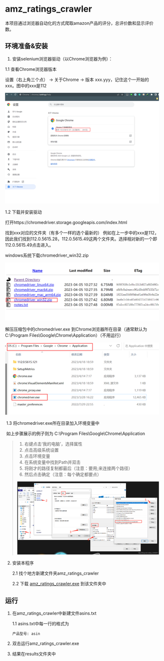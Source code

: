 # amz_ratings_crawler

本项目通过浏览器自动化的方式爬取amazon产品的评分，总评价数和显示评价数。

## 环境准备&安装

1. 安装selenium浏览器驱动（以Chrome浏览器为例）：

  1.1 查看Chrome浏览器版本

  设置（右上角三个点） -> 关于Chrome -> 版本 xxx.yyy，记住这个一开始的xxx。图中的xxx是112

  ![image-20230418190110241](README.assets/image-20230418190110241.png)

  1.2 下载并安装驱动

  打开https://chromedriver.storage.googleapis.com/index.html

  找到xxx对应的文件夹（有多个一样的选个最新的）
  例如在上一步中的xxx是112，因此我们找到112.0.5615.28，112.0.5615.49这两个文件夹。选择相对新的一个即112.0.5615.49点击进入。

  windows系统下载chromedriver_win32.zip

  ![image-20230418190421003](README.assets/image-20230418190421003.png)

  解压压缩包中的chromedriver.exe 到Chrome浏览器所在目录（通常默认为C:\Program Files\Google\Chrome\Application）（不用运行）

  ![image-20230418190538377](README.assets/image-20230418190538377.png)

​	1.3 将chromedriver.exe所在目录加入环境变量中

​			如上步骤展示的例子则为 C:\Program Files\Google\Chrome\Application

> 1. 右键点击‘我的电脑’，选择属性
> 2. 点击高级系统设置
> 3. 点击环境变量
> 4. 在系统变量中找到Path并双击
> 5. 将刚才的路径复制都最后（注意：要用;来连接两个路径）
> 6. 然后点击确定（注意：每个确定都要点）
>
> ![图源来自https://blog.csdn.net/qq_22200671/article/details/108638836](README.assets/env_path.png)

2. 安装本程序

   2.1 找个地方新建文件夹amz_ratings_crawler

   2.2 下载 [amz_ratings_crawler.exe](https://github.com/prismleong/amz_ratings_crawler/releases/download/v0.2/amz_ratings_crawler.exe) 到该文件夹中



## 运行

1. 在amz_ratings_crawler中新建文件asins.txt

   1.1 asins.txt中每一行的格式为

   ```
   产品型号: asin
   ```

2. 双击运行amz_ratings_crawler.exe
3. 结果在results文件夹中
